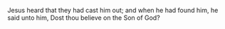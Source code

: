 Jesus heard that they had cast him out; and when he had found him, he said unto him, Dost thou believe on the Son of God?

